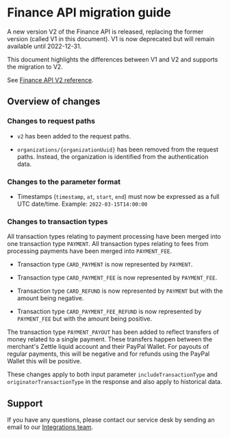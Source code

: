 Finance API migration guide
===

A new version V2 of the Finance API is released, replacing the former version (called V1 in this document). V1 is 
now deprecated but will remain available until 2022-12-31.

This document highlights the differences between V1 and V2 and supports the migration to V2.

See [Finance API V2 reference](api-reference-v2.yaml). 

## Overview of changes

### Changes to request paths
- `v2` has been added to the request paths.

- `organizations/{organizationUuid}` has been removed from the request paths. Instead, the organization is identified 
  from the authentication data.

### Changes to the parameter format

- Timestamps (`timestamp`, `at`, `start`, `end`) must now be expressed as a full UTC date/time. Example: 
  `2022-03-15T14:00:00` 

### Changes to transaction types

All transaction types relating to payment processing have been merged into one transaction type `PAYMENT`. All 
transaction types relating to fees from processing payments have been merged into `PAYMENT_FEE`.

- Transaction type `CARD_PAYMENT` is now represented by `PAYMENT`.

- Transaction type `CARD_PAYMENT_FEE` is now represented by `PAYMENT_FEE`. 

- Transaction type `CARD_REFUND` is now represented by `PAYMENT` but with the amount being negative.

- Transaction type `CARD_PAYMENT_FEE_REFUND` is now represented by `PAYMENT_FEE` but with the amount being positive.

The transaction type `PAYMENT_PAYOUT` has been added to reflect transfers of money related to a single payment. These 
transfers happen between the merchant's Zettle liquid account and their PayPal Wallet. For payouts of regular payments, 
this will be negative and for refunds using the PayPal Wallet this will be positive.

These changes apply to both input parameter `includeTransactionType` and `originatorTransactionType` in the response
and also apply to historical data.

## Support
If you have any questions, please contact our service desk by sending an email to our 
[Integrations team](mailto:api@zettle.com).